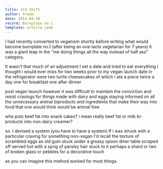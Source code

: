 ```yaml
---
title: 3rd Shift
author: Proem
date: 2013-04-30
record: Burnplate no.1
template: article.jade
---
```


I had recently converted to veganism
shortly before writing what would become burnplate no.1
(after being an ova-lacto vegetarian for 7 years)
it was a giant leap in the "me doing things all the way instead of half ass" category.

It wasn't that much of an adjustment
I set a date and tried to eat everything i thought i would ever miss
for two weeks prior to my vegan launch date
in the refrigerator
were two turtle cheesecakes
of which i ate a piece twice a day
one for breakfast
one after dinner

post vegan launch
however
it was difficult to maintain the conviction
and resist cravings for things made with dairy and eggs
staying informed on all the unnecessary animal biproducts and ingredients that make their way into food that one would think would be animal free

who puts beef fat into snack cakes?
i mean really
beef fat
or milk bi-products into non-dairy creamer?

so.
I devised a system (you have to have a system)
If i was struck with a particular craving for something non-vegan
I'd recall the texture of scrambled eggs
as old gum stuck under a greasy spoon diner table
scraped off
served hot
with a sprig of parsley
hair stuck to it
perhaps a shard or two of broken glass
or pebbles for a decorative touch

as you can imagine this method worked for most things.
